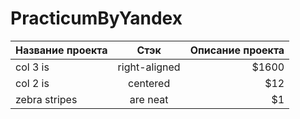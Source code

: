 # PracticumByYandex

| Название проекта        | Стэк           | Описание проекта  |
| ------------- |:-------------:| -----:|
| col 3 is      | right-aligned | $1600 |
| col 2 is      | centered      |   $12 |
| zebra stripes | are neat      |    $1 |
